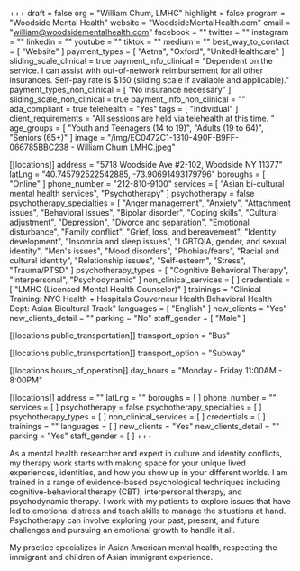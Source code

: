 +++
draft = false
org = "William Chum, LMHC"
highlight = false
program = "Woodside Mental Health"
website = "WoodsideMentalHealth.com"
email = "william@woodsidementalhealth.com"
facebook = ""
twitter = ""
instagram = ""
linkedin = ""
youtube = ""
tiktok = ""
medium = ""
best_way_to_contact = [ "Website" ]
payment_types = [ "Aetna", "Oxford", "UnitedHealthcare" ]
sliding_scale_clinical = true
payment_info_clinical = "Dependent on the service.  I can assist with out-of-network reimbursement for all other insurances. Self-pay rate is $150 (sliding scale if available and applicable)."
payment_types_non_clinical = [ "No insurance necessary" ]
sliding_scale_non_clinical = true
payment_info_non_clinical = ""
ada_compliant = true
telehealth = "Yes"
tags = [ "Individual" ]
client_requirements = "All sessions are held via telehealth at this time. "
age_groups = [
  "Youth and Teenagers (14 to 19)",
  "Adults (19 to 64)",
  "Seniors (65+)"
]
image = "/img/EC0472C1-1310-490F-B9FF-066785BBC238 - William Chum LMHC.jpeg"

[[locations]]
address = "5718 Woodside Ave #2-102, Woodside NY 11377"
latLng = "40.745792522542885, -73.90691493179796"
boroughs = [ "Online" ]
phone_number = "212-810-9100"
services = [ "Asian bi-cultural mental health services", "Psychotherapy" ]
psychotherapy = false
psychotherapy_specialties = [
  "Anger management",
  "Anxiety",
  "Attachment issues",
  "Behavioral issues",
  "Bipolar disorder",
  "Coping skills",
  "Cultural adjustment",
  "Depression",
  "Divorce and separation",
  "Emotional disturbance",
  "Family conflict",
  "Grief, loss, and bereavement",
  "Identity development",
  "Insomnia and sleep issues",
  "LGBTQIA, gender, and sexual identity",
  "Men's issues",
  "Mood disorders",
  "Phobias/fears",
  "Racial and cultural identity",
  "Relationship issues",
  "Self-esteem",
  "Stress",
  "Trauma/PTSD"
]
psychotherapy_types = [
  "Cognitive Behavioral Therapy",
  "Interpersonal",
  "Psychodynamic"
]
non_clinical_services = [ ]
credentials = [ "LMHC (Licensed Mental Health Counselor)" ]
trainings = "Clinical Training: NYC Health + Hospitals Gouverneur Health Behavioral Health Dept: Asian Bicultural Track"
languages = [ "English" ]
new_clients = "Yes"
new_clients_detail = ""
parking = "No"
staff_gender = [ "Male" ]

  [[locations.public_transportation]]
  transport_option = "Bus"

  [[locations.public_transportation]]
  transport_option = "Subway"

  [[locations.hours_of_operation]]
  day_hours = "Monday - Friday 11:00AM - 8:00PM"

[[locations]]
address = ""
latLng = ""
boroughs = [ ]
phone_number = ""
services = [ ]
psychotherapy = false
psychotherapy_specialties = [ ]
psychotherapy_types = [ ]
non_clinical_services = [ ]
credentials = [ ]
trainings = ""
languages = [ ]
new_clients = "Yes"
new_clients_detail = ""
parking = "Yes"
staff_gender = [ ]
+++

As a mental health researcher and expert in culture and identity conflicts, my therapy work starts with making space for your unique lived experiences, identities, and how you show up in your different worlds. I am trained in a range of evidence-based psychological techniques including cognitive-behavioral therapy (CBT), interpersonal therapy, and psychodynamic therapy. I work with my patients to explore issues that have led to emotional distress and teach skills to manage the situations at hand. Psychotherapy can involve exploring your past, present, and future challenges and pursuing an emotional growth to handle it all.

My practice specializes in Asian American mental health, respecting the immigrant and children of Asian immigrant experience.
